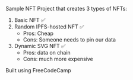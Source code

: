Sample NFT Project that creates 3 types of NFTs:

1. Basic NFT ✅
2. Random IPFS-hosted NFT ✅
    - Pros: Cheap
    - Cons: Someone needs to pin our data
3. Dynamic SVG NFT ✅
    - Pros: data on chain
    - Cons: much more expensive

Built using FreeCodeCamp